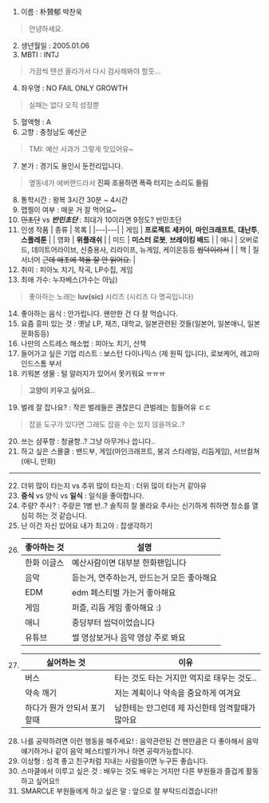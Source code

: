1. 이름 : 朴贊郁 박찬욱
> 안녕하세요.
2. 생년월일 : 2005.01.06 
3. MBTI : INTJ
> 가끔씩 텐션 올라가서 다시 검사해봐야 할듯...
4. 좌우명 : NO FAIL ONLY GROWTH
> 실패는 없다 오직 성장뿐
5. 혈액형 : A
6. 고향 : 충청남도 예산군
> TMI: 예산 사과가 그렇게 맛있어유~
7. 본가 : 경기도 용인시 둔전리입니다.
> 옆동네가 에버랜드라서 <b>진짜 조용하면 폭죽 터지는 소리도 들림</b>
8. 통학시간 : 왕복 3시간 30분 ~ 4시간
9. 맵찔이 여부 : 매운 거 잘 먹어요~
10. ~~민초단~~ vs **_반민초단_** : 최대가 10이라면 9정도? 반민초단
11. 인생 작품
    | 종류 | 목록 |
    |---|---|
    | 게임 | <b>프로젝트 세카이</b>, <b>마인크래프트</b>, <b>대난투</b>, <b>스플레툰</b> |
    | 영화 | <b>위플래쉬</b> |
    | 미드 | <b>미스터 로봇</b>, <b>브레이킹 배드</b> |
    | 애니 | 오버로드, 데이트어라이브, 신중용사, 리라이프, 뉴게임, 케이온등등   ~~씹덕이라서~~ |
    | 책 | 질서너머   ~~근데 애초에 책을 잘 안 읽어요.~~ |
12. 취미 : 피아노 치기, 작곡, LP수집, 게임
13. 최애 가수: 누자베스(가수는 아님)
> 좋아하는 노래는 <b>luv(sic)</b> 시리즈 (시리즈 다 명곡입니다)
14. 좋아하는 음식 : 안가립니다. 왠만한 건 다 잘 먹습니다.
15. 요즘 흥미 있는 것 : 옛날 LP, 재즈, 대학교, 일본관련된 것들(일본어, 일본애니, 일본문화등등)
16. 나만의 스트레스 해소법 : 피아노 치기, 산책
17. 들어가고 싶은 기업 리스트 : 보스턴 다이나믹스 (제 원픽 입니다), 로보케어, 레고마인드스톰 부서
18. 키워본 생물 : 털 알러지가 있어서 못키워요 ㅠㅠㅠ
> <b>고양이 키우고 싶어요..</b>
19. 벌레 잘 잡나요? : 작은 벌레들은 괜찮은디 큰벌레는 힘들어유 ㄷㄷ
> 잡을 도구가 있다면 그래도 잡을 수는 있지 않을까요..?
20. 쓰는 샴푸향 : 청귤향..? 그냥 아무거나 씁니다..
21. 하고 싶은 스몰클 : 밴드부, 게임(마인크래프트, 붕괴 스타레일, 리듬게임), 서브컬쳐(애니, 만화)
***
22. 더위 많이 타는지 vs 추위 많이 타는지 : 더위 많이 타는거 같아유
23. <b>중식</b> vs 양식 vs <b>일식</b> : 일식을 좋아합니다.
24. 주량? 주사? : 주량은 1병 반..? 솔직히 잘 몰라요 주사는 신기하게 취하면 청소를 열심히 하는 것 같습니다.
25. 난 이건 자신 있어요 내가 최고야 : 잡생각하기
26.
    |좋아하는 것|설명|
    |---|---|
    |한화 이글스|예산사람이면 대부분 한화팬입니다|
    |음악|듣는거, 연주하는거, 만드는거 모든 좋아해요|
    |EDM|edm 페스티벌 가는거 좋아해요|
    |게임|퍼즐, 리듬 게임 좋아해요 :)|
    |애니|중딩부터 씹덕이었습니다|
    |유튜브|썰 영상보거나 음악 영상 주로 봐요|
27. 
    |싫어하는 것|이유|
    |---|---|
    |버스|타는 것도 타는 거지만 억지로 태우는 것도..|
    |약속 깨기|저는 계획이나 약속을 중요하게 여겨요|
    |하다가 뭔가 안되서 포기할때|남한테는 안그런데 제 자신한테 엄격할때가 많아요|
28. 나를 공략하려면 이런 행동을 해주세요! : 음악관련된 건 왠만큼은 다 좋아해서 음악얘기하거나 같이 음악 페스티벌가거나 하면 공략가능합니다.
29. 이상형 : 성격 좋고 친구처럼 지내는 사람들이면 누구든 좋습니다. 
30. 스마클에서 이루고 싶은 것 : 배우는 것도 배우는 거지만 다른 부원들과 즐겁게 활동하고 싶어요!!
31. SMARCLE 부원들에게 하고 싶은 말 : 앞으로 잘 부탁드리겠습니다!!
